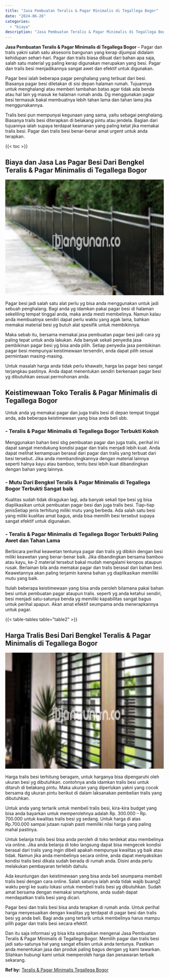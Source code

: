 ```yaml
---
title: "Jasa Pembuatan Teralis & Pagar Minimalis di Tegallega Bogor"
date: "2024-06-26"
categories: 
  - "biaya"
description: "Jasa Pembuatan Teralis & Pagar Minimalis di Tegallega Bogor. Dan itu saja informasi yg bisa kita sampaikan mengenai Jasa Pembuatan Teralis & Pagar Minimalis..."
---
```


**Jasa Pembuatan Teralis & Pagar Minimalis di Tegallega Bogor** – Pagar dan tralis yakni salah satu aksesoris bangunan yang kerap dijumpai didalam kehidupan sehari-hari. Pagar dan trails biasa dibuat dari bahan apa saja, salah satu material yg paling kerap digunakan merupakan yang besi. Pagar dan trails besi menjadikannya sangat awet dan efektif untuk digunakan.

Pagar besi ialah beberapa pagar penghalang yang terbuat dari besi. Biasanya pagar besi diletakan di sisi depan halaman rumah. Tujuannya untuk menghalangi atau memberi tambahan batas agar tidak ada benda atau hal lain yg masuk ke halaman rumah anda. Dg menggunakan pagar besi termasuk bakal membuatnya lebih tahan lama dan tahan lama jika menggunakannya.

Tralis besi pun mempunyai kegunaan yang sama, yaitu sebagai penghalang. Biasanya trails besi diterapkan di belakang pintu atau jendela. Bagian dari tujuannya ialah supaya terdapat keamanan yang paling ketat jika memakai tralis besi. Pagar dan tralis besi benar-benar amat urgent untuk anda terapkan.

{{< toc >}}

## Biaya dan Jasa Las Pagar Besi Dari Bengkel Teralis & Pagar Minimalis di Tegallega Bogor

![Jasa Pembuatan Teralis & Pagar Minimalis di Tegallega Bogor](/images/pagar-minimalis-murah-64.png)

Pagar besi jadi salah satu alat perlu yg bisa anda menggunakan untuk jadi sebuah penghalang. Bagi anda yg idamkan pakai pagar besi di halaman sekeliling tempat tinggal anda, maka anda mesti membelinya. Namun kalau anda membuatnya sendiri dapat perlu waktu yang agak lama, bahkan memakai material besi yg butuh alat spesifik untuk membikinnya.

Maka sebab itu, bersama memakai jasa pembuatan pagar besi jadi cara yg paling tepat untuk anda lakukan. Ada banyak sekali penyedia jasa pembikinan pagar besi yg bisa anda pilih. Setiap penyedia jasa pembikinan pagar besi mempunyai keistimewaan tersendiri, anda dapat pilih sesuai permintaan masing-masing.

Untuk masalah harga anda tidak perlu khawatir, harga las pagar besi sangat terjangkau pastinya. Anda dapat menentukan sendiri berkenaan pagar besi yg dibutuhkan sesuai permohonan anda.

## Keistimewaan Toko Teralis & Pagar Minimalis di Tegallega Bogor

Untuk anda yg memakai pagar dan juga tralis besi di depan tempat tinggal anda, ada beberapa keistimewaan yang bisa anda beli sbb.

### \- Teralis & Pagar Minimalis di Tegallega Bogor Terbukti Kokoh

Menggunakan bahan besi sbg pembuatan pagar dan juga tralis, perihal ini dapat sangat mendukung kondisi pagar dan tralis menjadi lebih kuat. Anda dapat melihat kemampuan berasal dari pagar dan tralis yang terbuat dari besi tersebut. Jika anda membandingkannya dengan material lainnya seperti halnya kayu atau bamboo, tentu besi lebih kuat dibandingkan dengan bahan yang lainnya.

### \- Mutu Dari Bengkel Teralis & Pagar Minimalis di Tegallega Bogor Terbukti Sangat baik

Kualitas sudah tidak diragukan lagi, ada banyak sekali tipe besi yg bisa diaplikasikan untuk pembuatan pagar besi dan juga tralis besi. Tiap-tiap jenisSetiap jenis terhitung miliki mutu yang berbeda. Ada salah satu besi yang miliki kualitas amat bagus, anda bisa memilih besi tersebut supaya sangat efektif untuk digunakan.

### \- Teralis & Pagar Minimalis di Tegallega Bogor Terbukti Paling Awet dan Tahan Lama

Berbicara perihal keawetan tentunya pagar dan tralis yg dibikin dengan besi miliki keawetan yang benar-benar baik. Jika dibandingkan bersama bamboo atau kayu, ke-2 material tersebut bakal mudah mengalami keropos ataupun rusak. Berlainan bila anda memakai pagar dan tralis berasal dari bahan besi. Keawetannya akan paling terjamin karena bahan yg diaplikasikan memiliki mutu yang baik.

Itulah beberapa keistimewaan yang bisa anda peroleh bilamana pakai bahan besi untuk pembuatan pagar ataupun tralis. seperti yg anda ketahui sendiri, besi menjadi satu-satunya benda yg memiliki kapabilitas sangat bagus untuk perihal apapun. Akan amat efektif seumpama anda menerapkannya untuk pagar.

{{< table-tables table="table2" >}}

## Harga Tralis Besi Dari Bengkel Teralis & Pagar Minimalis di Tegallega Bogor

![Jasa Pembuatan Teralis & Pagar Minimalis di Tegallega Bogor](/images/teralis-minimalis-murah-35.png)

Harga tralis besi terhitung beragam, untuk harganya bisa dipengaruhi oleh ukuran besi yg dibutuhkan. contohnya anda idamkan tralis besi untuk ditaruh di belakang pintu. Maka ukuran yang diperlukan yakni yang cocok bersama dg ukuran pintu berikut di dalam laksanakan pembelian tralis yang dibutuhkan.

Untuk anda yang tertarik untuk membeli tralis besi, kira-kira budget yang bisa anda bayarkan untuk memperolehnya adalah Rp. 300.000 – Rp. 700.000 untuk kwalitas tralis besi yg sedang. Untuk harga di atas Rp.700.000 sampai jutaan rupiah pasti memiliki nilai harga yang paling mahal pastinya.

Untuk belanja tralis besi bisa anda peroleh di toko terdekat atau membelinya via online. Jika anda belanja di toko langsung dapat bisa mengecek kondisi berasal dari tralis yang ingin dibeli apakah mempunyai kwalitas yg baik atau tidak. Namun jika anda membelinya secara online, anda dapat menyaksikan kondisi tralis besi dikala sudah berada di rumah anda. Disini anda perlu melakukan pembayaran terlebih dahulu.

Ada keuntungan dan keistimewaan yang bisa anda beli seumpama membeli tralis besi dengan cara online. Salah satunya ialah anda tidak wajib buang2 waktu pergi ke suatu lokasi untuk membeli tralis besi yg dibutuhkan. Sudah amat bersama dengan memakai smartphone, anda sudah dapat mendapatkan tralis besi yang dicari.

Pagar besi dan tralis besi bisa anda terapkan di rumah anda. Untuk perihal harga menyesuaikan dengan kwalitas yg terdapat di pagar besi dan tralis besi yg anda beli. Bagi anda yang tertarik untuk membelinya harus mampu pilih pagar dan tralis besi secara efektif.

Dan itu saja informasi yg bisa kita sampaikan mengenai Jasa Pembuatan Teralis & Pagar Minimalis di Tegallega Bogor. Memilih pagar dan tralis besi jadi satu-satunya hal yang sangat efisien untuk anda tentunya. Pastikan anda menentukan jasa dan produk paling bagus dengan yg kami tawarkan. Silahkan hubungi kami untuk memperoleh harga dan penawaran terbaik sekarang.

**Ref by:** [Teralis & Pagar Minimalis Tegallega Bogor](https://id.wikipedia.org/wiki/Teralis)
